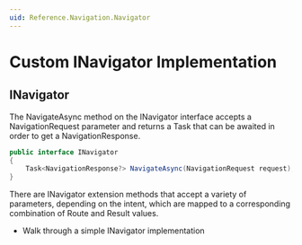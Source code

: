 ```yaml
---
uid: Reference.Navigation.Navigator
---
```

# Custom INavigator Implementation

## INavigator

The NavigateAsync method on the INavigator  interface accepts a NavigationRequest parameter and returns a Task that can be awaited in order to get a NavigationResponse. 


```csharp
public interface INavigator
{
    Task<NavigationResponse?> NavigateAsync(NavigationRequest request);
}
```


There are INavigator extension methods that accept a variety of parameters, depending on the intent, which are mapped to a corresponding combination of Route and Result values.

- Walk through a simple INavigator implementation
